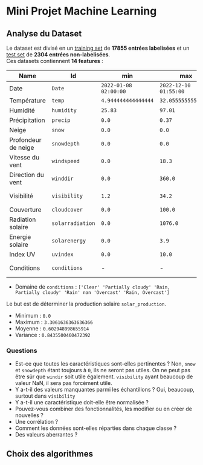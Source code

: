 # Mini Projet Machine Learning

## Analyse du Dataset

Le dataset est divisé en un [training set](training.csv) de **17855 entrées labelisées** et
un [test set](test_students.csv) de **2304 entrées non-labelisées**.  
Ces datasets contiennent **14 features** :

| Name                | Id                 | min                     | max                     | Commentaires         |
|---------------------|--------------------|-------------------------|-------------------------|----------------------|
| Date                | ``Date``           | ``2022-01-08 02:00:00`` | ``2022-12-10 01:55:00`` |                      |
| Température         | ``temp``           | ``4.944444444444444``   | ``32.05555555555556``   |                      |
| Humidité            | ``humidity``       | ``25.83``               | ``97.01``               |                      |
| Précipitation       | ``precip``         | ``0.0``                 | ``0.37``                |                      |
| Neige               | ``snow``           | ``0.0``                 | ``0.0``                 | Inutile              |
| Profondeur de neige | ``snowdepth``      | ``0.0``                 | ``0.0``                 | Inutile              |
| Vitesse du vent     | ``windspeed``      | ``0.0``                 | ``18.3``                |                      |
| Direction du vent   | ``winddir``        | ``0.0``                 | ``360.0``               |                      |
| Visibilité          | ``visibility``     | ``1.2``                 | ``34.2``                | Manque bcp de valeur |
| Couverture          | ``cloudcover``     | ``0.0``                 | ``100.0``               |                      |
| Radiation solaire   | ``solarradiation`` | ``0.0``                 | ``1076.0``              |                      |
| Energie solaire     | ``solarenergy``    | ``0.0``                 | ``3.9``                 |                      |
| Index UV            | ``uvindex``        | ``0.0``                 | ``10.0``                |                      |
| Conditions          | ``conditions``     | -                       | -                       | Valeurs textuelles   |

- Domaine de ``conditions`` : ``['Clear' 'Partially cloudy' 'Rain, Partially cloudy' 'Rain' nan 'Overcast'
'Rain, Overcast']``

Le but est de déterminer la production solaire ``solar_production``.
- Minimum : ``0.0``
- Maximum : ``3.3061636363636366``
- Moyenne : ``0.602948998655914``
- Variance : ``0.8435500460472392``

### Questions
- Est-ce que toutes les caractéristiques sont-elles pertinentes ?
Non, ``snow`` et ``snowdepth`` étant toujours à ``0``, ils ne seront pas utiles.
On ne peut pas être sûr que ``windir`` soit utile également.
``visibility`` ayant beaucoup de valeur NaN, il sera pas forcément utile.
- Y a-t-il des valeurs manquantes parmi les échantillons ?
Oui, beaucoup, surtout dans ``visibility``
- Y a-t-il une caractéristique doit-elle être normalisée ?
- Pouvez-vous combiner des fonctionnalités, les modifier ou en créer de nouvelles ?
- Une corrélation ?
- Comment les données sont-elles réparties dans chaque classe ?
- Des valeurs aberrantes ?

## Choix des algorithmes